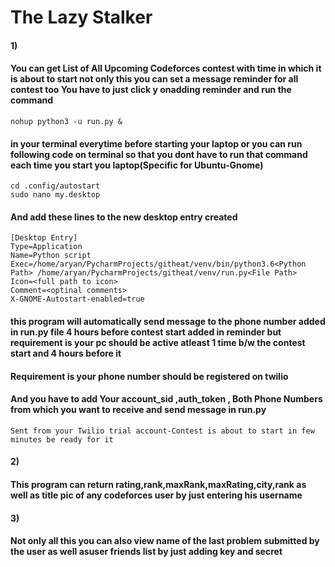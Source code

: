 # The Lazy Stalker
#### 1)
#### You can get List of All Upcoming Codeforces contest  with time in which it is about to start not only this you can set a message reminder for all contest too You have to just click y onadding reminder and run the command
```
nohup python3 -u run.py &
```
#### in your terminal everytime before starting your laptop or you can run following code on terminal so that you dont have to run that command each time you start you laptop(Specific for Ubuntu-Gnome)
```
cd .config/autostart
sudo nano my.desktop
```
#### And add these lines to the new desktop entry created
```
[Desktop Entry]
Type=Application
Name=Python script
Exec=/home/aryan/PycharmProjects/githeat/venv/bin/python3.6<Python Path> /home/aryan/PycharmProjects/githeat/venv/run.py<File Path>
Icon=<full path to icon>
Comment=<optinal comments>
X-GNOME-Autostart-enabled=true

```

#### this program will automatically send message to the phone number added in run.py file 4 hours before contest start added in reminder but requirement is your pc should be active atleast 1 time b/w the contest start and 4 hours before it
#### Requirement is your phone number should be registered on twilio
#### And you have to add Your account_sid ,auth_token , Both Phone Numbers from which you want to receive and send message in run.py
```
Sent from your Twilio trial account-Contest is about to start in few minutes be ready for it
```

#### 2)
#### This program can return rating,rank,maxRank,maxRating,city,rank as well as title pic of any codeforces user by just entering his username
#### 3)
#### Not only all this you can also view name of the last problem submitted by the user as well asuser friends list by just adding key and secret
